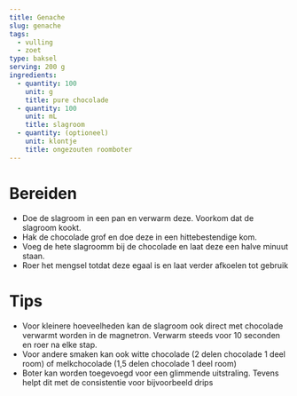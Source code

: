 ```yaml
---
title: Genache
slug: genache
tags:
  - vulling
  - zoet
type: baksel
serving: 200 g
ingredients:
  - quantity: 100
    unit: g
    title: pure chocolade
  - quantity: 100
    unit: mL
    title: slagroom
  - quantity: (optioneel)
    unit: klontje
    title: ongezouten roomboter
---
```


# Bereiden

- Doe de slagroom in een pan en verwarm deze. Voorkom dat de slagroom kookt.
- Hak de chocolade grof en doe deze in een hittebestendige kom.
- Voeg de hete slagroomm bij de chocolade en laat deze een halve minuut staan.
- Roer het mengsel totdat deze egaal is en laat verder afkoelen tot gebruik

# Tips

- Voor kleinere hoeveelheden kan de slagroom ook direct met chocolade verwarmt worden in de magnetron. Verwarm steeds voor 10 seconden en roer na elke stap.
- Voor andere smaken kan ook witte chocolade (2 delen chocolade 1 deel room) of melkchocolade (1,5 delen chocolade 1 deel room)
- Boter kan worden toegevoegd voor een glimmende uitstraling. Tevens helpt dit met de consistentie voor bijvoorbeeld drips
